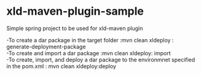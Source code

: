 # xld-maven-plugin-sample
Simple spring project to be used for xld-maven plugin

-To create a dar package in the target folder :mvn clean xldeploy : generate-deployment-package <br />
-To create and import a dar package  :mvn clean xldeploy: import<br />
-To create, import, and deploy a dar package to the environmnet specified in the pom.xml : mvn clean xldeploy:deploy <br />
